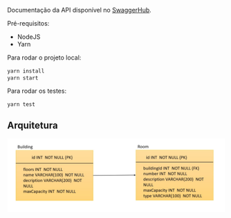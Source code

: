 Documentação da API disponível no [SwaggerHub](https://app.swaggerhub.com/apis/biancacamargomachado/building-and-rooms/3.0).

Pré-requisitos:
- NodeJS
- Yarn

Para rodar o projeto local:

```
yarn install
yarn start
```

Para rodar os testes:

```
yarn test
```

## Arquitetura

![diagram](images/diagram.jpeg)